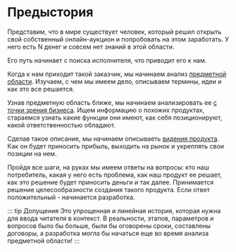 # Предыстория

Представим, что в мире существует человек, который решил открыть свой собственный онлайн-аукцион и попробовать на этом заработать. У него есть N денег и совсем нет знаний в этой области.

Его путь начинает с поиска исполнителя, что приводит его к нам.

Когда к нам приходит такой заказчик, мы начинаем анализ [предметной области](./subject-area.md). Изучаем, с чем мы имеем дело, описываем термины, идеи и как это все решается.

Узнав предметную область ближе, мы начинаем анализировать ее [с точки зрения бизнеса](./business-analysis.md). Ищем информацию о похожих продуктах, стараемся узнать какие функции они имеют, как себя позиционируют, какой ответственностью обладают.

Сделав такое описание, мы начинаем описываеть [видения продукта](./product/index.md). Как он будет приносить прибыль, выходить на рынок и укреплять свои позиции на нем.

Пройдя все шаги, на руках мы имеем ответы на вопросы: кто наш потребитель, какая у него есть проблема, как наш продукт ее решает, как это решение будет приносить деньги и так далее. Принимается решение целесообразности создания такого продукта. Если ответ положительный - начинается разработка.

::: tip Допущения
Это упрощенная и линейная история, которая нужна для ввода читателя в контекст. В реальности, этапов, параметров и вопросов было бы больше, были бы оговорены сроки, составлены договоры, а разработка могла бы начаться еще во время анализа предметной области!
:::

